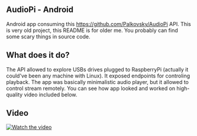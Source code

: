 ## AudioPi - Android

Android app consuming this https://github.com/Palkovsky/AudioPi API. This is very old project, this README is for older me. You probably can find some scary things in source code.

## What does it do?

The API allowed to explore USBs drives plugged to RaspberryPi (actually it could've been any machine with Linux). It exposed endpoints for controling playback. The app was basically minimalistic audio player, but it allowed to control stream remotely. You can see how app looked and worked on high-quality video included below.

## Video

[![Watch the video](http://img.youtube.com/vi/hrNc7LcXjXo/0.jpg)](https://www.youtube.com/watch?v=hrNc7LcXjXo)
